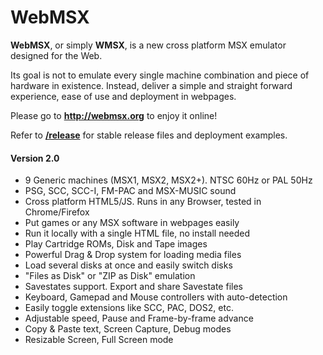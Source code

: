 # WebMSX

**WebMSX**, or simply **WMSX**, is a new cross platform MSX emulator designed for the Web.

Its goal is not to emulate every single machine combination and piece of hardware in existence. 
Instead, deliver a simple and straight forward experience, ease of use and deployment in webpages.

Please go to **http://webmsx.org** to enjoy it online!

Refer to [**/release**](https://github.com/ppeccin/WebMSX/tree/master/release) for stable release files and deployment examples.

#### Version 2.0

- 9 Generic machines (MSX1, MSX2, MSX2+). NTSC 60Hz or PAL 50Hz
- PSG, SCC, SCC-I, FM-PAC and MSX-MUSIC sound
- Cross platform HTML5/JS. Runs in any Browser, tested in Chrome/Firefox
- Put games or any MSX software in webpages easily
- Run it locally with a single HTML file, no install needed
- Play Cartridge ROMs, Disk and Tape images
- Powerful Drag & Drop system for loading media files
- Load several disks at once and easily switch disks
- "Files as Disk" or "ZIP as Disk" emulation
- Savestates support. Export and share Savestate files
- Keyboard, Gamepad and Mouse controllers with auto-detection
- Easily toggle extensions like SCC, PAC, DOS2, etc.
- Adjustable speed, Pause and Frame-by-frame advance
- Copy & Paste text, Screen Capture, Debug modes
- Resizable Screen, Full Screen mode
